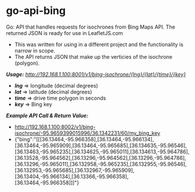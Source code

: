 # go-api-bing

Go: API that handles requests for isochrones from Bing Maps API.  The returned JSON is ready for use in LeafletJS.com

- This was written for using in a different project and the functionality is narrow in scope.
- The API returns JSON that make up the verticies of the isochrone (polygon).

__*Usage:*__ *http://192.168.1.100:8001/v1/bing-isochrone/{lng}/{lat}/{time}/{key}*

- __*lng*__ => longitude (decimal degrees)
- __*lat*__ => latitude (decimal degrees)
- __*time*__ => drive time polygon in seconds
- __*key*__ => Bing key

__*Example API Call & Return Value:*__

-   http://192.168.1.100:8002/v1/bing-isochrone/-95.9659399015996/36.1342231/60/my_bing_key
-   {"bing":"[[[36.13464,-95.966358],[36.13464,-95.966134],[36.13464,-95.965909],[36.13464,-95.965685],[36.134635,-95.96546],[36.13463,-95.965235],[36.134625,-95.965011],[36.134613,-95.964786],[36.13528,-95.964562],[36.13296,-95.964562],[36.13296,-95.964786],[36.13296,-95.965011],[36.132958,-95.965235],[36.132955,-95.96546],[36.132953,-95.965685],[36.132967,-95.965909],[36.13404,-95.966134],[36.13366,-95.966358],[36.13464,-95.966358]]]"}
